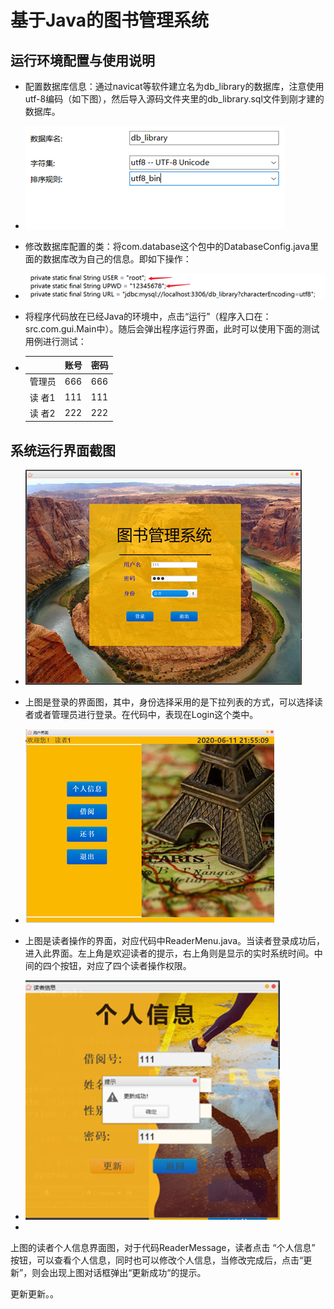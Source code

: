 # 基于Java的图书管理系统

## 运行环境配置与使用说明

-   配置数据库信息：通过navicat等软件建立名为db_library的数据库，注意使用utf-8编码（如下图），然后导入源码文件夹里的db_library.sql文件到刚才建的数据库。

- ![image-20200630182607618](readermeImages/配置1.png)

-  修改数据库配置的类：将com.database这个包中的DatabaseConfig.java里面的数据库改为自己的信息。即如下操作：

- ![image-20200630182643180](readermeImages/配置2.png)

-  将程序代码放在已经Java的环境中，点击“运行”（程序入口在：src.com.gui.Main中）。随后会弹出程序运行界面，此时可以使用下面的测试用例进行测试：

- |         | 账号 | 密码 |
  | ------- | ---- | ---- |
  | 管理员  | 666  | 666  |
  | 读  者1 | 111  | 111  |
  | 读  者2 | 222  | 222  |

## 系统运行界面截图

- ![image-20200630183004296](readermeImages/登录.png)

- 上图是登录的界面图，其中，身份选择采用的是下拉列表的方式，可以选择读者或者管理员进行登录。在代码中，表现在Login这个类中。

- ![image-20200630183051592](readermeImages/读者管理界面.png)

- 上图是读者操作的界面，对应代码中ReaderMenu.java。当读者登录成功后，进入此界面。左上角是欢迎读者的提示，右上角则是显示的实时系统时间。中间的四个按钮，对应了四个读者操作权限。

- <img src="readermeImages/读者个人信息界面.png" alt="image-20200630183125626" style="zoom:120%;" />

-  

  上图的读者个人信息界面图，对于代码ReaderMessage，读者点击 “个人信息”  按钮，可以查看个人信息，同时也可以修改个人信息，当修改完成后，点击“更新”，则会出现上图对话框弹出“更新成功“的提示。

更新更新。。